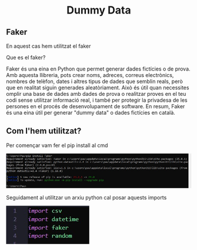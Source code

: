 # <p align="center">  Dummy Data  </p>
Faker
-------------
En aquest cas hem utilitzat el faker

Que es el faker?

Faker és una eina en Python que permet generar dades fictícies o de prova. Amb aquesta llibreria, pots crear noms, adreces, correus electrònics, nombres de telèfon, dates i altres tipus de dades que semblin reals, però que en realitat siguin generades aleatòriament. Això és útil quan necessites omplir una base de dades amb dades de prova o realitzar proves en el teu codi sense utilitzar informació real, i també per protegir la privadesa de les persones en el procés de desenvolupament de software. En resum, Faker és una eina útil per generar "dummy data" o dades fictícies en català.


Com l'hem utilitzat?
-----
Per començar vam fer el pip install al cmd

![i1](fotos/pip.jpg)

Seguidament al utilitzar un arxiu python cal posar aquests imports

![i2](fotos/imports.jpg)
